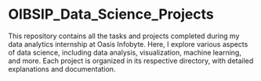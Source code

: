 # OIBSIP_Data_Science_Projects
This repository contains all the tasks and projects completed during my data analytics internship at Oasis Infobyte. Here, I explore various aspects of data science, including data analysis, visualization, machine learning, and more. Each project is organized in its respective directory, with detailed explanations and documentation.
